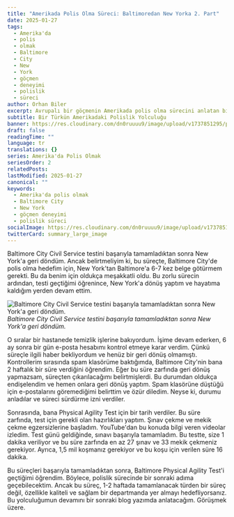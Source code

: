 ```yaml
---
title: "Amerikada Polis Olma Süreci: Baltimoredan New Yorka 2. Part"
date: 2025-01-27
tags:
  - Amerika'da
  - polis
  - olmak
  - Baltimore
  - City
  - New
  - York
  - göçmen
  - deneyimi
  - polislik
  - süreci
author: Orhan Biler
excerpt: Avrupalı bir göçmenin Amerikada polis olma sürecini anlatan birinci elden deneyimler. Baltimore City Civil Service testini geçme ve sürecin zorlukları hakkında ayrıntılı bir bakış.
subtitle: Bir Türkün Amerikadaki Polislik Yolculuğu
banner: https://res.cloudinary.com/dn0ruuuu9/image/upload/v1737851295/polis-police-egitim-training-oceancity-sahil-20240125_bhui8m.jpg
draft: false
readingTime: ""
language: tr
translations: {}
series: Amerika'da Polis Olmak
seriesOrder: 2
relatedPosts: 
lastModified: 2025-01-27
canonical: ""
keywords:
  - Amerika'da polis olmak
  - Baltimore City
  - New York
  - göçmen deneyimi
  - polislik süreci
socialImage: https://res.cloudinary.com/dn0ruuuu9/image/upload/v1737851295/polis-police-egitim-training-oceancity-sahil-20240125_bhui8m.jpg
twitterCard: summary_large_image
---
```


Baltimore City Civil Service testini başarıyla tamamladıktan sonra New York'a geri döndüm. Ancak belirtmeliyim ki, bu süreçte, Baltimore City'de polis olma hedefim için, New York'tan Baltimore'a 6-7 kez belge götürmem gerekti. Bu da benim için oldukça meşakkatli oldu. Bu zorlu sürecin ardından, testi geçtiğimi öğrenince, New York'a dönüş yaptım ve hayatıma kaldığım yerden devam ettim. 


![Baltimore City Civil Service testini başarıyla tamamladıktan sonra New York'a geri döndüm.](https://res.cloudinary.com/dn0ruuuu9/image/upload/v1737851288/manhattan-sehir-city-newyork-banner-20240125_y9xdcl.jpg)
*Baltimore City Civil Service testini başarıyla tamamladıktan sonra New York'a geri döndüm.*


O sıralar bir hastanede temizlik işlerine bakıyordum. İşime devam ederken, 6 ay sonra bir gün e-posta hesabımı kontrol etmeye karar verdim. Çünkü süreçle ilgili haber bekliyordum ve henüz bir geri dönüş olmamıştı. Kontrollerim sırasında spam klasörüme baktığımda, Baltimore City'nin bana 2 haftalık bir süre verdiğini öğrendim. Eğer bu süre zarfında geri dönüş yapmazsam, süreçten çıkarılacağımı belirtmişlerdi. Bu durumdan oldukça endişelendim ve hemen onlara geri dönüş yaptım. Spam klasörüne düştüğü için e-postalarını göremediğimi belirttim ve özür diledim. Neyse ki, durumu anladılar ve süreci sürdürme izni verdiler. 

Sonrasında, bana Physical Agility Test için bir tarih verdiler. Bu süre zarfında, test için gerekli olan hazırlıkları yaptım. Şınav çekme ve mekik çekme egzersizlerine başladım. YouTube'dan bu konuda bilgi veren videolar izledim. Test günü geldiğinde, sınavı başarıyla tamamladım. Bu testte, size 1 dakika veriliyor ve bu süre zarfında en az 27 şınav ve 33 mekik çekmeniz gerekiyor. Ayrıca, 1,5 mil koşmanız gerekiyor ve bu koşu için verilen süre 16 dakika. 

Bu süreçleri başarıyla tamamladıktan sonra, Baltimore Physical Agility Test'i geçtiğimi öğrendim. Böylece, polislik sürecinde bir sonraki adıma geçebilecektim. Ancak bu süreç, 1-2 haftada tamamlanacak türden bir süreç değil, özellikle kaliteli ve sağlam bir departmanda yer almayı hedefliyorsanız. Bu yolculuğumun devamını bir sonraki blog yazımda anlatacağım. Görüşmek üzere.